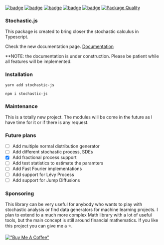 [![badge](https://img.shields.io/npm/dm/stochastic-js)](https://www.npmjs.com/package/stochastic-js)
[![badge](https://img.shields.io/npms-io/maintenance-score/stochastic-js)](https://www.npmjs.com/package/stochastic-js)
[![badge](https://img.shields.io/npm/l/stochastic-js)](https://www.npmjs.com/package/stochastic-js)
[![badge](https://img.shields.io/npm/v/stochastic-js)](https://www.npmjs.com/package/stochastic-js)
[![badge](https://img.shields.io/npm/types/stochastic-js)](https://www.npmjs.com/package/stochastic-js)
[![Package Quality](https://packagequality.com/shield/stochastic-js.svg)](https://packagequality.com/#?package=stochastic-js)

### Stochastic.js

This package is created to bring closer the stochastic calculus in Typescript.

Check the new documentation page.
[Documentation](https://stochastic-js-docs.vercel.app/)

\*\*NOTE: the documentation is under construction. Please be patient while all features will be implemented.

### Installation

```
yarn add stochastic-js
```

```
npm i stochastic-js
```

### Maintenance

This is a totally new project. The modules will be come in the future as I have time for it or if there is any request.

### Future plans

- [ ] Add multiple normal distribution generator
- [ ] Add different stochastic process, SDEs
- [x] Add fractional process support
- [ ] Add test statistics to estimate the paramters
- [ ] Add Fast Fourier implementations
- [ ] Add support for Lévy Process
- [ ] Add support for Jump Diffusions

### Sponsoring

This library can be very useful for anybody who wants to play with stochastic analysis or find data generators for machine learning projects. I plan to extend to a much more complex Math library with a lot of useful tools, but the main concept is still around financial mathematics. If you like this project you can give me a ⭐️.

[!["Buy Me A Coffee"](https://www.buymeacoffee.com/assets/img/custom_images/orange_img.png)](https://www.buymeacoffee.com/dancixx)
